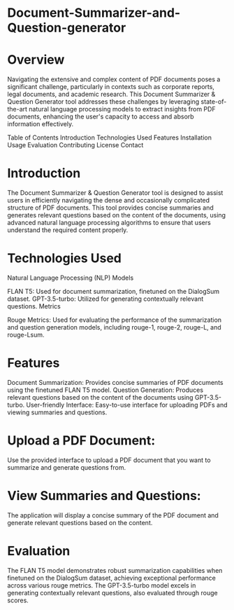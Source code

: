 # Document-Summarizer-and-Question-generator

# Overview
Navigating the extensive and complex content of PDF documents poses a significant challenge, particularly in contexts such as corporate reports, legal documents, and academic research. This Document Summarizer & Question Generator tool addresses these challenges by leveraging state-of-the-art natural language processing models to extract insights from PDF documents, enhancing the user's capacity to access and absorb information effectively.

Table of Contents
Introduction
Technologies Used
Features
Installation
Usage
Evaluation
Contributing
License
Contact
# Introduction
The Document Summarizer & Question Generator tool is designed to assist users in efficiently navigating the dense and occasionally complicated structure of PDF documents. This tool provides concise summaries and generates relevant questions based on the content of the documents, using advanced natural language processing algorithms to ensure that users understand the required content properly.

# Technologies Used
Natural Language Processing (NLP) Models

FLAN T5: Used for document summarization, finetuned on the DialogSum dataset.
GPT-3.5-turbo: Utilized for generating contextually relevant questions.
Metrics

Rouge Metrics: Used for evaluating the performance of the summarization and question generation models, including rouge-1, rouge-2, rouge-L, and rouge-Lsum.
# Features
Document Summarization: Provides concise summaries of PDF documents using the finetuned FLAN T5 model.
Question Generation: Produces relevant questions based on the content of the documents using GPT-3.5-turbo.
User-friendly Interface: Easy-to-use interface for uploading PDFs and viewing summaries and questions.

# Upload a PDF Document:
Use the provided interface to upload a PDF document that you want to summarize and generate questions from.

# View Summaries and Questions:
The application will display a concise summary of the PDF document and generate relevant questions based on the content.

# Evaluation
The FLAN T5 model demonstrates robust summarization capabilities when finetuned on the DialogSum dataset, achieving exceptional performance across various rouge metrics. The GPT-3.5-turbo model excels in generating contextually relevant questions, also evaluated through rouge scores.
